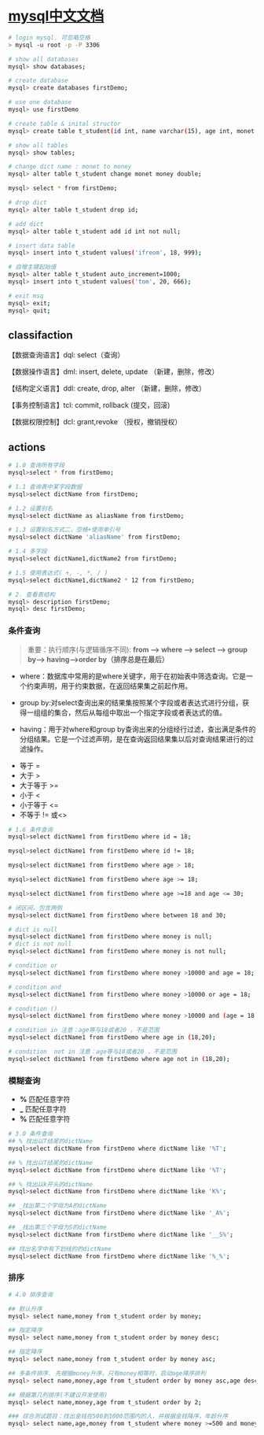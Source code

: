 # [mysql中文文档](https://www.mysqlzh.com/)

```bash
# login mysql. 可忽略空格
> mysql -u root -p -P 3306

# show all databases
mysql> show databases;

# create database
mysql> create databases firstDemo;

# use one database
mysql> use firstDemo

# create table & inital structor
mysql> create table t_student(id int, name varchar(15), age int, monet double);

# show all tables
mysql> show tables;

# change dict name : monet to money
mysql> alter table t_student change monet money double;

mysql> select * from firstDemo;

# drop dict
mysql> alter table t_student drop id;

# add dict
mysql> alter table t_student add id int not null;

# insert data table
mysql> insert into t_student values('ifreom', 18, 999);

# 自增主键起始值
mysql> alter table t_student auto_increment=1000;
mysql> insert into t_student values('tom', 20, 666);

# exit msq
mysql> exit;
mysql> quit;
```

## classifaction 

【数据查询语言】dql: select（查询）

【数据操作语言】dml: insert, delete, update  （新建，删除，修改）

【结构定义语言】ddl: create, drop, alter （新建，删除，修改）

【事务控制语言】tcl: commit, rollback  (提交，回滚)

【数据权限控制】dcl: grant,revoke  （授权，撤销授权）

## actions



```bash
# 1.0 查询所有字段
mysql>select * from firstDemo;

# 1.1 查询表中某字段数据
mysql>select dictName from firstDemo;

# 1.2 设置别名
mysql>select dictName as aliasName from firstDemo;

# 1.3 设置别名方式二，空格+使用单引号
mysql>select dictName 'aliasName' from firstDemo;

# 1.4 多字段
mysql>select dictName1,dictName2 from firstDemo;

# 1.5 使用表达式( +, -, *, / )
mysql>select dictName1,dictName2 * 12 from firstDemo;
```

```bash
# 2. 查看表结构
mysql> description firstDemo;
mysql> desc firstDemo;

```

### 条件查询
> 重要：执行顺序(与逻辑循序不同): **from –> where –> select –> group by–> having–>order by（排序总是在最后）**

- where：数据库中常用的是where关键字，用于在初始表中筛选查询。它是一个约束声明，用于约束数据，在返回结果集之前起作用。

- group by:对select查询出来的结果集按照某个字段或者表达式进行分组，获得一组组的集合，然后从每组中取出一个指定字段或者表达式的值。

- having：用于对where和group by查询出来的分组经行过滤，查出满足条件的分组结果。它是一个过滤声明，是在查询返回结果集以后对查询结果进行的过滤操作。


* 等于 =
* 大于 >
* 大于等于 >=
* 小于 <
* 小于等于 <=
* 不等于 != 或<>

```bash
# 1.6 条件查询
mysql>select dictName1 from firstDemo where id = 18;

mysql>select dictName1 from firstDemo where id != 18;

mysql>select dictName1 from firstDemo where age > 18;

mysql>select dictName1 from firstDemo where age >= 18;

mysql>select dictName1 from firstDemo where age >=18 and age <= 30;

# 闭区间，包含两侧
mysql>select dictName1 from firstDemo where between 18 and 30;

# dict is null
mysql>select dictName1 from firstDemo where money is null;
# dict is not null
mysql>select dictName1 from firstDemo where money is not null;

# condition or
mysql>select dictName1 from firstDemo where money >10000 and age = 18;

# condition and
mysql>select dictName1 from firstDemo where money >10000 or age = 18;

# condition ()
mysql>select dictName1 from firstDemo where money >10000 and (age = 18 or age = 20);

# condition in 注意：age等与18或者20 ，不是范围
mysql>select dictName1 from firstDemo where age in (18,20);

# condition  not in 注意：age等与18或者20 ，不是范围
mysql>select dictName1 from firstDemo where age not in (18,20);

```

### 模糊查询

- **%** 匹配任意字符
- **_** 匹配任意字符
- **%** 匹配任意字符

```bash
# 3.0 条件查询
## % 找出以T结尾的dictName
mysql>select dictName from firstDemo where dictName like '%T';

## % 找出以T结尾的dictName
mysql>select dictName from firstDemo where dictName like '%T';

## % 找出以k开头的dictName
mysql>select dictName from firstDemo where dictName like 'K%';

## _找出第二个字母为A的dictName
mysql>select dictName from firstDemo where dictName like '_A%';

## _找出第三个字母为S的dictName
mysql>select dictName from firstDemo where dictName like '__S%';

## 找出名字中有下划线的的dictName
mysql>select dictName from firstDemo where dictName like '%_%';

```

### 排序


```bash
# 4.0 排序查询

## 默认升序
mysql> select name,money from t_student order by money;

## 指定降序
mysql> select name,money from t_student order by money desc;

## 指定降序
mysql> select name,money from t_student order by money asc;

## 多条件排序. 先根据money升序，只有money相等时，启动age降序排列
mysql> select name,money,age from t_student order by money asc,age desc;

## 根据第几列排序(不建议开发使用)
mysql> select name,money,age from t_student order by 2;

### 综合测试题目：找出金钱在500到1000范围内的人，并根据金钱降序，年龄升序
mysql> select name,age,money from t_student where money >=500 and money<=1000 order by money desc,age asc;
```